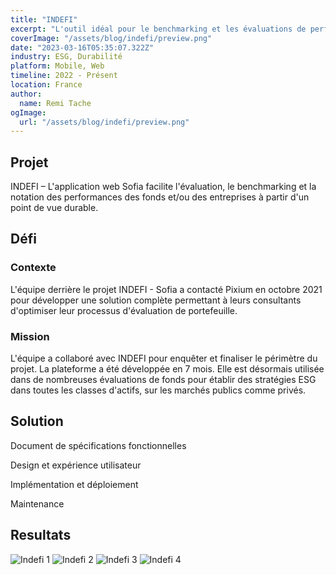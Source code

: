 ```yaml
---
title: "INDEFI"
excerpt: "L'outil idéal pour le benchmarking et les évaluations de performance"
coverImage: "/assets/blog/indefi/preview.png"
date: "2023-03-16T05:35:07.322Z"
industry: ESG, Durabilité
platform: Mobile, Web
timeline: 2022 - Présent
location: France
author:
  name: Remi Tache
ogImage:
  url: "/assets/blog/indefi/preview.png"
---
```


## Projet

INDEFI – L'application web Sofia facilite l'évaluation, le benchmarking et la notation des performances des fonds et/ou des entreprises à partir d'un point de vue durable.

## Défi

### Contexte

L'équipe derrière le projet INDEFI - Sofia a contacté Pixium en octobre 2021 pour développer une solution complète permettant à leurs consultants d'optimiser leur processus d'évaluation de portefeuille.

### Mission

L'équipe a collaboré avec INDEFI pour enquêter et finaliser le périmètre du projet. La plateforme a été développée en 7 mois. Elle est désormais utilisée dans de nombreuses évaluations de fonds pour établir des stratégies ESG dans toutes les classes d'actifs, sur les marchés publics comme privés.

## Solution

Document de spécifications fonctionnelles  

Design et expérience utilisateur  

Implémentation et déploiement  

Maintenance  

## Resultats

<div class="grid grid-cols-1 md:grid-cols-2 lg:grid-cols-3 gap-4">
  <img src="/assets/blog/indefi/img1.jpg" alt="Indefi 1" title="Indefi">
  <img src="/assets/blog/indefi/img2.jpg" alt="Indefi 2" title="Indefi">
  <img src="/assets/blog/indefi/img3.jpg" alt="Indefi 3" title="Indefi">
  <img src="/assets/blog/indefi/img4.jpg" alt="Indefi 4" title="Indefi">
</div>